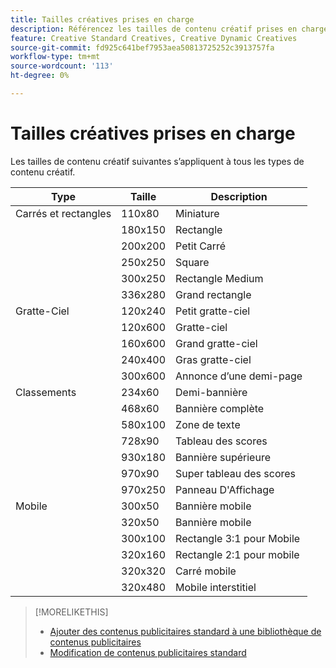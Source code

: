 ```yaml
---
title: Tailles créatives prises en charge
description: Référencez les tailles de contenu créatif prises en charge pour les expériences publicitaires.
feature: Creative Standard Creatives, Creative Dynamic Creatives
source-git-commit: fd925c641bef7953aea50813725252c3913757fa
workflow-type: tm+mt
source-wordcount: '113'
ht-degree: 0%

---
```


# Tailles créatives prises en charge

<!-- verify the description for 320x160 (I'm guessing mobile 2:1 rectangle?) and 930x180 (GGL says top banner)?) -->

Les tailles de contenu créatif suivantes s’appliquent à tous les types de contenu créatif.

<!-- 
| Squares and Rectangles | 110x80 | Thumbnail |
| | 640x360 | Video |
-->

| Type | Taille | Description |
| --- | --- | --- |
| Carrés et rectangles | 110x80 | Miniature |
| | 180x150 | Rectangle |
| | 200x200 | Petit Carré |
| | 250x250 | Square |
| | 300x250 | Rectangle Medium |
| | 336x280 | Grand rectangle |
| Gratte-Ciel | 120x240 | Petit gratte-ciel |
| | 120x600 | Gratte-ciel |
| | 160x600 | Grand gratte-ciel |
| | 240x400 | Gras gratte-ciel |
| | 300x600 | Annonce d’une demi-page |
| Classements | 234x60 | Demi-bannière |
| | 468x60 | Bannière complète |
| | 580x100 | Zone de texte |
| | 728x90 | Tableau des scores |
| | 930x180 | Bannière supérieure |
| | 970x90 | Super tableau des scores |
| | 970x250 | Panneau D&#39;Affichage |
| Mobile | 300x50 | Bannière mobile |
| | 320x50 | Bannière mobile |
| | 300x100 | Rectangle 3:1 pour Mobile |
| | 320x160 | Rectangle 2:1 pour mobile |
| | 320x320 | Carré mobile |
| | 320x480 | Mobile interstitiel |

>[!MORELIKETHIS]
>
>* [Ajouter des contenus publicitaires standard à une bibliothèque de contenus publicitaires](creative-add-standard.md)
>* [Modification de contenus publicitaires standard](/help/creative/creative-libraries/creative-edit-standard.md)
